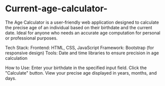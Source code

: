 # Current-age-calculator-
The Age Calculator is a user-friendly web application designed to calculate the precise age of an individual based on their birthdate and the current date. Ideal for anyone who needs an accurate age computation for personal or professional purposes.

Tech Stack:
Frontend: HTML, CSS, JavaScript
Framework: Bootstrap (for responsive design)
Tools: Date and time libraries to ensure precision in age calculation

How to Use:
Enter your birthdate in the specified input field.
Click the "Calculate" button.
View your precise age displayed in years, months, and days.
